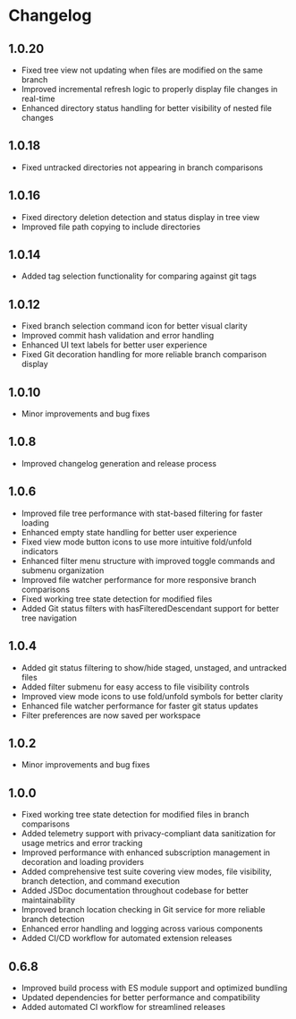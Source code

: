 # Changelog

## 1.0.20

- Fixed tree view not updating when files are modified on the same branch
- Improved incremental refresh logic to properly display file changes in real-time
- Enhanced directory status handling for better visibility of nested file changes

## 1.0.18

- Fixed untracked directories not appearing in branch comparisons

## 1.0.16

- Fixed directory deletion detection and status display in tree view
- Improved file path copying to include directories

## 1.0.14

- Added tag selection functionality for comparing against git tags

## 1.0.12

- Fixed branch selection command icon for better visual clarity
- Improved commit hash validation and error handling
- Enhanced UI text labels for better user experience
- Fixed Git decoration handling for more reliable branch comparison display

## 1.0.10

- Minor improvements and bug fixes

## 1.0.8

- Improved changelog generation and release process

## 1.0.6

- Improved file tree performance with stat-based filtering for faster loading
- Enhanced empty state handling for better user experience
- Fixed view mode button icons to use more intuitive fold/unfold indicators
- Enhanced filter menu structure with improved toggle commands and submenu organization
- Improved file watcher performance for more responsive branch comparisons
- Fixed working tree state detection for modified files
- Added Git status filters with hasFilteredDescendant support for better tree navigation

## 1.0.4

- Added git status filtering to show/hide staged, unstaged, and untracked files
- Added filter submenu for easy access to file visibility controls
- Improved view mode icons to use fold/unfold symbols for better clarity
- Enhanced file watcher performance for faster git status updates
- Filter preferences are now saved per workspace

## 1.0.2

- Minor improvements and bug fixes

## 1.0.0

- Fixed working tree state detection for modified files in branch comparisons
- Added telemetry support with privacy-compliant data sanitization for usage metrics and error tracking
- Improved performance with enhanced subscription management in decoration and loading providers
- Added comprehensive test suite covering view modes, file visibility, branch detection, and command execution
- Added JSDoc documentation throughout codebase for better maintainability
- Improved branch location checking in Git service for more reliable branch detection
- Enhanced error handling and logging across various components
- Added CI/CD workflow for automated extension releases

## 0.6.8

- Improved build process with ES module support and optimized bundling
- Updated dependencies for better performance and compatibility
- Added automated CI workflow for streamlined releases

